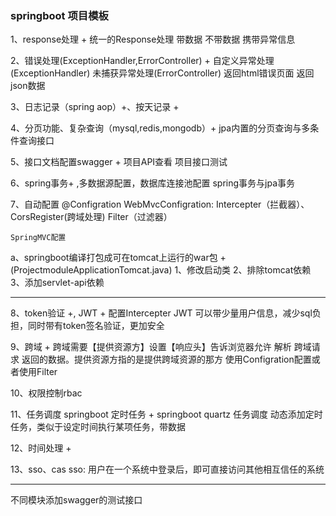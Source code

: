 ### springboot 项目模板

1、response处理 +
    统一的Response处理
        带数据
        不带数据
        携带异常信息

2、错误处理(ExceptionHandler,ErrorController) +
    自定义异常处理(ExceptionHandler)
    未捕获异常处理(ErrorController)
        返回html错误页面
        返回json数据
        
3、日志记录（spring aop）+、按天记录 +

4、分页功能、复杂查询（mysql,redis,mongodb）+
    jpa内置的分页查询与多条件查询接口

5、接口文档配置swagger +
    项目API查看
    项目接口测试

6、spring事务+ ,多数据源配置，数据库连接池配置
    spring事务与jpa事务

7、自动配置
    @Configration
        WebMvcConfigration: Intercepter（拦截器）、CorsRegister(跨域处理)
        Filter（过滤器）
 
    SpringMVC配置
    
a、springboot编译打包成可在tomcat上运行的war包 + (ProjectmoduleApplicationTomcat.java)
    1、修改启动类
    2、排除tomcat依赖
    3、添加servlet-api依赖

---------------------------------

8、token验证 +, JWT +
    配置Intercepter
    JWT 可以带少量用户信息，减少sql负担，同时带有token签名验证，更加安全

9、跨域 +
    跨域需要【提供资源方】设置【响应头】告诉浏览器允许 解析 跨域请求 返回的数据。提供资源方指的是提供跨域资源的那方
    使用Configration配置或者使用Filter

10、权限控制rbac

11、任务调度
    springboot 定时任务 +
    springboot quartz 任务调度
        动态添加定时任务，类似于设定时间执行某项任务，带数据

12、时间处理 +

13、sso、cas
    sso: 用户在一个系统中登录后，即可直接访问其他相互信任的系统

------------------------------------

不同模块添加swagger的测试接口